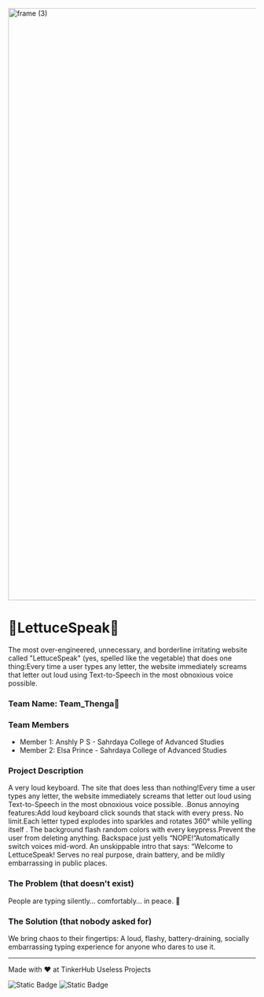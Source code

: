 <img width="3188" height="1202" alt="frame (3)" src="https://github.com/user-attachments/assets/517ad8e9-ad22-457d-9538-a9e62d137cd7" />


#  🥬LettuceSpeak🥬 


The most over-engineered, unnecessary, and borderline irritating website called "LettuceSpeak" (yes, spelled like the vegetable) that does one thing:Every time a user types any letter, the website immediately screams that letter out loud using Text-to-Speech in the most obnoxious voice possible.

### Team Name: Team_Thenga🥥


### Team Members
- Member 1: Anshly P S - Sahrdaya College of Advanced Studies
- Member 2: Elsa Prince - Sahrdaya College of Advanced Studies
  
### Project Description
A very loud keyboard. The site that does less than nothing!Every time a user types any letter, the website immediately screams that letter out loud using Text-to-Speech in the most obnoxious voice possible.
.Bonus annoying features:Add loud keyboard click sounds that stack with every press. No limit.Each letter typed explodes into sparkles and rotates 360° while yelling itself . The background flash random colors with every keypress.Prevent the user from deleting anything. Backspace just yells “NOPE!”Automatically switch voices mid-word. An unskippable intro that says: “Welcome to LettuceSpeak! Serves no real purpose, drain battery, and be mildly embarrassing in public places.

### The Problem (that doesn't exist)
People are typing silently… comfortably… in peace. 🤢


### The Solution (that nobody asked for)
We bring chaos to their fingertips:
A loud, flashy, battery-draining, socially embarrassing typing experience for anyone who dares to use it.


---
Made with ❤️ at TinkerHub Useless Projects 

![Static Badge](https://img.shields.io/badge/TinkerHub-24?color=%23000000&link=https%3A%2F%2Fwww.tinkerhub.org%2F)
![Static Badge](https://img.shields.io/badge/UselessProjects--25-25?link=https%3A%2F%2Fwww.tinkerhub.org%2Fevents%2FQ2Q1TQKX6Q%2FUseless%2520Projects)


